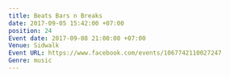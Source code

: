 ```yaml
---
title: Beats Bars n Breaks
date: 2017-09-05 15:42:00 +07:00
position: 24
Event date: 2017-09-08 21:00:00 +07:00
Venue: Sidwalk
Event URL: https://www.facebook.com/events/1067742110027247
Genre: music
---
```


